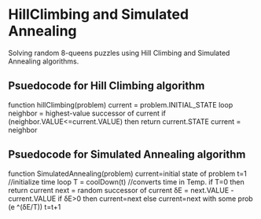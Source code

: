 # HillClimbing and Simulated Annealing
Solving random 8-queens puzzles using Hill Climbing and Simulated Annealing algorithms.

## Psuedocode for Hill Climbing algorithm
function hillClimbing(problem)
    current = problem.INITIAL_STATE
    loop
       neighbor = highest-value successor of current
       if (neighbor.VALUE<=current.VALUE) then
          return current.STATE
       current = neighbor
     
## Psuedocode for Simulated Annealing algorithm
function SimulatedAnnealing(problem)
    current=initial state of problem
    t=1 //initialize time
    loop
       T = coolDown(t) //converts time in Temp.
       if T=0 then return current
          next = random successor of current
       δE = next.VALUE - current.VALUE
       if δE>0 then current=next
       else current=next with some prob (e ^(δE/T))
       t=t+1
